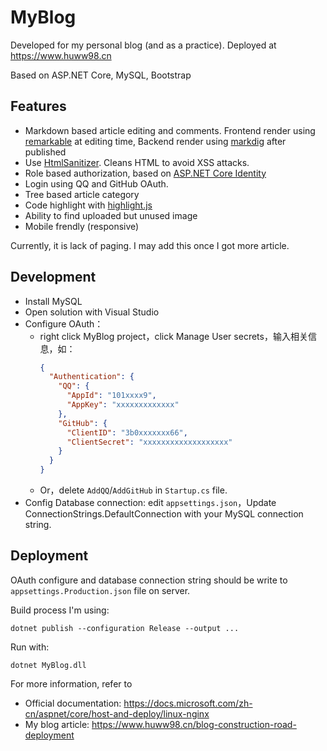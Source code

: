 # MyBlog

Developed for my personal blog (and as a practice). Deployed at https://www.huww98.cn

Based on ASP.NET Core, MySQL, Bootstrap

## Features

* Markdown based article editing and comments. Frontend render using [remarkable](https://github.com/jonschlinkert/remarkable) at editing time, Backend render using [markdig](https://github.com/lunet-io/markdig) after published
* Use [HtmlSanitizer](https://github.com/mganss/HtmlSanitizer). Cleans HTML to avoid XSS attacks.
* Role based authorization, based on [ASP.NET Core Identity](https://docs.microsoft.com/en-us/aspnet/core/security/authentication/identity)
* Login using QQ and GitHub OAuth.
* Tree based article category
* Code highlight with [highlight.js](https://highlightjs.org/)
* Ability to find uploaded but unused image
* Mobile frendly (responsive)

Currently, it is lack of paging. I may add this once I got more article.

## Development

* Install MySQL
* Open solution with Visual Studio
* Configure OAuth：
  * right click MyBlog project，click Manage User secrets，输入相关信息，如：
    ```json
    {
      "Authentication": {
        "QQ": {
          "AppId": "101xxxx9",
          "AppKey": "xxxxxxxxxxxxx"
        },
        "GitHub": {
          "ClientID": "3b0xxxxxxx66",
          "ClientSecret": "xxxxxxxxxxxxxxxxxxx"
        }
      }
    }
    ```
  * Or，delete `AddQQ`/`AddGitHub` in `Startup.cs` file.
* Config Database connection: edit `appsettings.json`，Update ConnectionStrings.DefaultConnection with your MySQL connection string.

## Deployment

OAuth configure and database connection string should be write to `appsettings.Production.json` file on server.

Build process I'm using:
```shell
dotnet publish --configuration Release --output ...
```

Run with:
```shell
dotnet MyBlog.dll
```

For more information, refer to
* Official documentation: https://docs.microsoft.com/zh-cn/aspnet/core/host-and-deploy/linux-nginx
* My blog article: https://www.huww98.cn/blog-construction-road-deployment
